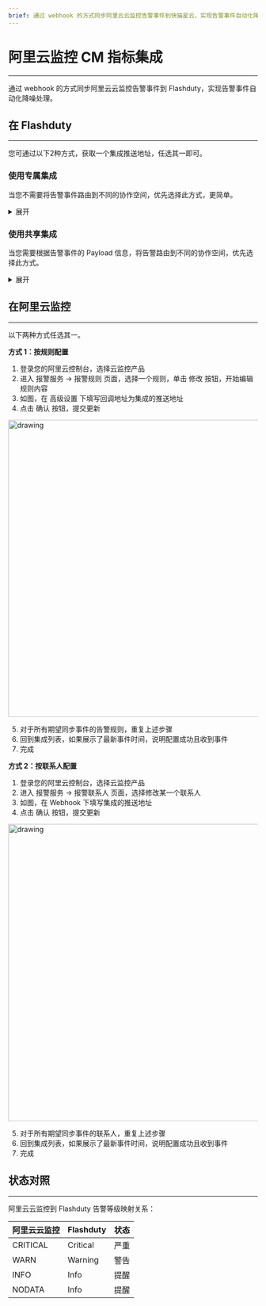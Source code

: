 ```yaml
---
brief: 通过 webhook 的方式同步阿里云云监控告警事件到快猫星云，实现告警事件自动化降噪处理
---
```


# 阿里云监控 CM 指标集成

---

通过 webhook 的方式同步阿里云云监控告警事件到 Flashduty，实现告警事件自动化降噪处理。

## 在 Flashduty
---
您可通过以下2种方式，获取一个集成推送地址，任选其一即可。

### 使用专属集成

当您不需要将告警事件路由到不同的协作空间，优先选择此方式，更简单。

<details>
<summary>展开</summary>

1. 进入 Flashduty 控制台，选择 **协作空间**，进入某个空间的详情页面
2. 选择 **集成数据** tab，点击 **添加一个集成**，进入添加集成页面
3. 选择 **阿里云 CM 指标** 集成，点击 **保存**，生成卡片。
4. 点击生成的卡片，可以查看到 **推送地址**，复制备用，完成。


</details>

### 使用共享集成

当您需要根据告警事件的 Payload 信息，将告警路由到不同的协作空间，优先选择此方式。

<details>
<summary>展开</summary>

1. 进入 Flashduty 控制台，选择 **集成中心=>告警事件**，进入集成选择页面。
2. 选择 **阿里云 CM 指标** 集成：
- **集成名称**：为当前集成定义一个名称。
3. 点击 **保存** 后，复制当前页面的新生成的 **推送地址** 备用。
4. 点击 **创建路由**，为集成配置路由规则。您可以按条件匹配不同的告警到不同的协作空间，也可以直接设置默认协作空间作为兜底，后续再按需调整。
5. 完成。

</details>


## 在阿里云监控
---
以下两种方式任选其一。

**方式 1：按规则配置**

<div class="md-block">

1. 登录您的阿里云控制台，选择云监控产品
2. 进入 报警服务 -> 报警规则 页面，选择一个规则，单击 修改 按钮，开始编辑规则内容
3. 如图，在 高级设置 下填写回调地址为集成的推送地址
4. 点击 确认 按钮，提交更新

<img alt="drawing" width="600" src="https://fcdoc.github.io/img/n5-x2vmAcZT9W1drSq44Cz74Tmi7RGcJCjr2w_n3Vls.avif" />

5. 对于所有期望同步事件的告警规则，重复上述步骤
6. 回到集成列表，如果展示了最新事件时间，说明配置成功且收到事件
7. 完成

</div>

**方式 2：按联系人配置**

<div class="md-block">

1. 登录您的阿里云控制台，选择云监控产品
2. 进入 报警服务 -> 报警联系人 页面，选择修改某一个联系人
3. 如图，在 Webhook 下填写集成的推送地址
4. 点击 确认 按钮，提交更新

<img alt="drawing" width="600" src="https://fcdoc.github.io/img/tJbcFhqxnFI_YxB1_byBDX_PODjjD-DNSFzTXoCKZFM.avif" />

5. 对于所有期望同步事件的联系人，重复上述步骤
6. 回到集成列表，如果展示了最新事件时间，说明配置成功且收到事件
7. 完成

</div>

## 状态对照
---
<div class="md-block">

阿里云云监控到 Flashduty 告警等级映射关系：

| 阿里云云监控 |  Flashduty  | 状态 |
| ------------ | -------- | ---- |
| CRITICAL     | Critical | 严重 |
| WARN         | Warning  | 警告 |
| INFO         | Info     | 提醒 |
| NODATA       | Info     | 提醒 |

</div>